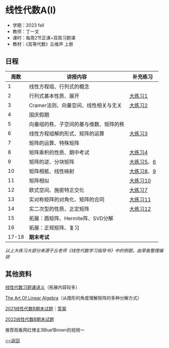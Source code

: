 # 线性代数A(I)
* 学期：2023 fall
* 教师：丁一文
* 课时：每周2节正课+双周习题课
* 教材：《高等代数》丘维声 上册

## 日程
| 周数 | 讲授内容                               | 补充练习 |
| ---- | -------------------------------------- | -------- |
| 1    | 线性方程组、行列式的概念               |          |
| 2    | 行列式基本性质、展开                   | [大练习1](https://calvinxiaocao.github.io/courses/linear-algebraA1/exercise/1.pdf) |
| 3    | Cramer法则、向量空间、线性相关与无关   |[大练习2](https://calvinxiaocao.github.io/courses/linear-algebraA1/exercise/2.pdf)|
| 4    | 国庆假期      |          |
| 5    | 向量组的秩、子空间的基与维数、矩阵的秩 |          |
| 6    | 线性方程组解的形式、矩阵的运算         |[大练习3](https://calvinxiaocao.github.io/courses/linear-algebraA1/exercise/3.pdf) |
| 7    | 矩阵的运算、特殊矩阵                   |          |
| 8    | 矩阵乘积的性质、期中考试               |[大练习4](https://calvinxiaocao.github.io/courses/linear-algebraA1/exercise/4midterm.pdf) |
| 9    | 矩阵的逆、分块矩阵   | [大练习5](https://calvinxiaocao.github.io/courses/linear-algebraA1/exercise/5.pdf)、[6](https://calvinxiaocao.github.io/courses/linear-algebraA1/exercise/6.pdf)|
| 10   | 矩阵相抵、线性映射                     |[大练习8](https://calvinxiaocao.github.io/courses/linear-algebraA1/exercise/8.pdf)、[9](https://calvinxiaocao.github.io/courses/linear-algebraA1/exercise/9.pdf) |
| 11   | 矩阵相似  |[大练习10](https://calvinxiaocao.github.io/courses/linear-algebraA1/exercise/10.pdf)|
| 12   | 欧式空间、施密特正交化                 |[大练习7](https://calvinxiaocao.github.io/courses/linear-algebraA1/exercise/7.pdf)|
| 13   | 实对称矩阵的对角化、矩阵的合同         |[大练习11](https://calvinxiaocao.github.io/courses/linear-algebraA1/exercise/11.pdf)|
| 14   |实二次型的性质、正定矩阵|[大练习12](https://calvinxiaocao.github.io/courses/linear-algebraA1/exercise/12.pdf)|
|15|拓展：酉矩阵、Hermite阵、SVD分解||
|16|拓展：正规矩阵、复习||
|17-18|**期末考试**||

*以上大练习大部分来源于丘老师《线性代数学习指导书》中的例题，由草鱼整理编排*

## 其他资料

[线性代数习题课讲义](https://calvinxiaocao.github.io/courses/linear-algebraA1/discussion.pdf)（拓展内容较多）

[The Art Of Linear Algebra](https://calvinxiaocao.github.io/courses/linear-algebraA1/The-Art-of-Linear-Algebra.pdf)（从图形的角度理解矩阵的多种分解方式）

[2021线性代数B期末试题](https://calvinxiaocao.github.io/courses/linear-algebraA1/exercise/21Bfinal.pdf)｜[答案](https://calvinxiaocao.github.io/courses/linear-algebraA1/exercise/21BfinalAnswer.pdf)

[2022线性代数B期末试题](https://calvinxiaocao.github.io/courses/linear-algebraA1/exercise/22Bfinal.pdf)

推荐观看网红博主3Blue1Brown的视频～

[<<返回](online_courses)

